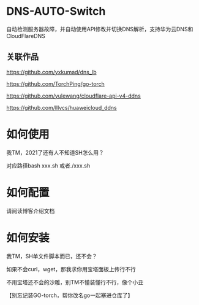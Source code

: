 # DNS-AUTO-Switch
自动检测服务器故障，并自动使用API修改并切换DNS解析，支持华为云DNS和CloudFlareDNS

## 关联作品

https://github.com/yxkumad/dns_lb

https://github.com/TorchPing/go-torch

https://github.com/yulewang/cloudflare-api-v4-ddns

https://github.com/lllvcs/huaweicloud_ddns

# 如何使用

我TM，2021了还有人不知道SH怎么用？

对应路径bash xxx.sh 或者./xxx.sh

# 如何配置

请阅读博客介绍文档

# 如何安装

我TM，SH单文件脚本而已，还不会？

如果不会curl，wget，那我求你用宝塔面板上传行不行

不用宝塔还不会的沙雕，别TM不懂装懂行不行，像个小丑

【别忘记装GO-torch，帮你改名go一起塞进仓库了】

